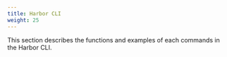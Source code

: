 ```yaml
---
title: Harbor CLI
weight: 25
---
```


This section describes the functions and examples of each commands in the Harbor CLI.